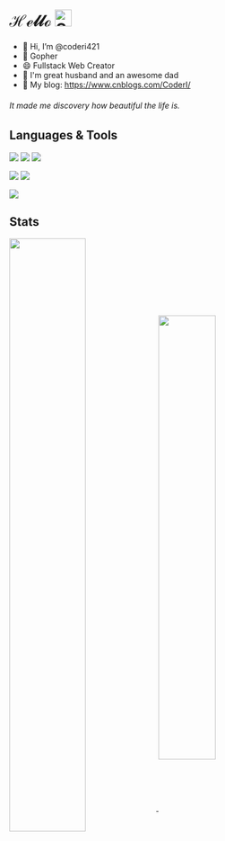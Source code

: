 # ℋℯ𝓁𝓁ℴ <picture><img alt="Shows an illustrated sun in light mode and a moon with stars in dark mode." src="https://cdn-icons-png.flaticon.com/512/4341/4341069.png" width="30px"></picture>

- 👋 Hi, I’m @coderi421
- 🔭 Gopher
- 😄 Fullstack Web Creator
- 👯 I'm great husband and an awesome dad
- 📒 My blog: https://www.cnblogs.com/CoderI/

###### It made me discovery how beautiful the life is.

## Languages & Tools

<p align="left">
  <img src="https://img.shields.io/badge/Golang-0ba5d4?style=flat-square&logo=go&logoColor=white" />
  <img src="https://img.shields.io/badge/C%23-1e9e25?style=flat-square&logo=csharp&logoColor=white" />
  <img src="https://img.shields.io/badge/Python-386e9d?style=flat-square&logo=python&logoColor=white" />
</p>
<p align="left">
  <img src="https://img.shields.io/badge/Docker-319def?style=flat-square&logo=docker&logoColor=white" />
  <img src="https://img.shields.io/badge/Kubernetes-316ce6?style=flat-square&logo=kubernetes&logoColor=white" />
</p>
<p align="left">
  <img src="https://img.shields.io/badge/Vue.js-35495E?style=flat-square&logo=vuedotjs&logoColor=4FC08D" />
</p>

## Stats

<a href="https://github.com/coderi421">
  <img align="center" width="52%" src="https://github-readme-stats.vercel.app/api?username=coderi421&theme=graywhite&show_icons=true&hide_border=true&include_all_commits=true&count_private=true&hide_title=true&&hide=stars,issues" />
</a>

<a href="https://github.com/coderi421">
  <img align="center" width="45%" src="https://github-readme-streak-stats.herokuapp.com/?user=coderi421&theme=transparent&hide_border=true&include_all_commits=true&count_private=true" />
</a>
